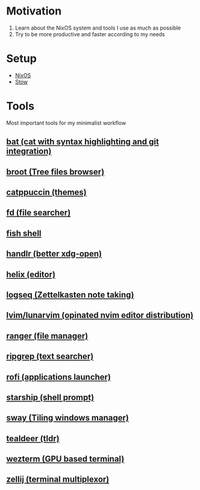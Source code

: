 # Motivation
1. Learn about the NixOS system and tools I use as much as possible
1. Try to be more productive and faster according to my needs

# Setup
- [NixOS](https://nixos.org/)
- [Stow](https://www.gnu.org/software/stow/)

# Tools
Most important tools for my minimalist workflow

## [bat (cat with syntax highlighting and git integration)](https://github.com/sharkdp/bat)

## [broot (Tree files browser)](https://dystroy.org/broot/)

## [catppuccin (themes)](https://github.com/catppuccin/catppuccin)

## [fd (file searcher)](https://github.com/sharkdp/fd)

## [fish shell](https://fishshell.com/)

## [handlr (better xdg-open)](https://github.com/chmln/handlr)

## [helix (editor)](https://helix-editor.com/)

## [logseq (Zettelkasten note taking)](https://logseq.com/)

## [lvim/lunarvim (opinated nvim editor distribution)](https://www.lunarvim.org/)

## [ranger (file manager)](https://github.com/ranger/ranger)

## [ripgrep (text searcher)](https://github.com/BurntSushi/ripgrep)

## [rofi (applications launcher)](https://github.com/DaveDavenport/rofi)

## [starship (shell prompt)](https://starship.rs/)

## [sway (Tiling windows manager)](https://github.com/swaywm/sway)

## [tealdeer (tldr)](https://dbrgn.github.io/tealdeer/)

## [wezterm (GPU based terminal)](https://wezfurlong.org/wezterm/)

## [zellij (terminal multiplexor)](https://zellij.dev/)

